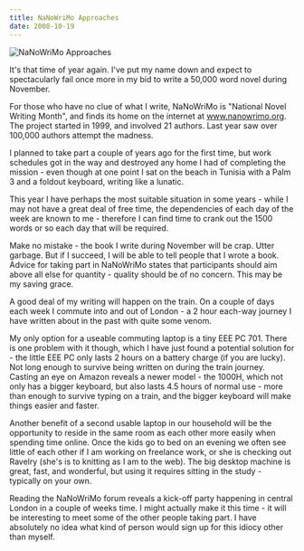 ```yaml
---
title: NaNoWriMo Approaches
date: 2008-10-19
---
```


![NaNoWriMo Approaches](https://source.unsplash.com/vP3pnOoCiYE/1600x900)

It's that time of year again. I've put my name down and expect to spectacularly fail once more in my bid to write a 50,000 word novel during November.

For those who have no clue of what I write, NaNoWriMo is "National Novel Writing Month", and finds its home on the internet at www.nanowrimo.org. The project started in 1999, and involved 21 authors. Last year saw over 100,000 authors attempt the madness.

I planned to take part a couple of years ago for the first time, but work schedules got in the way and destroyed any home I had of completing the mission - even though at one point I sat on the beach in Tunisia with a Palm 3 and a foldout keyboard, writing like a lunatic.

This year I have perhaps the most suitable situation in some years - while I may not have a great deal of free time, the dependencies of each day of the week are known to me - therefore I can find time to crank out the 1500 words or so each day that will be required.

Make no mistake - the book I write during November will be crap. Utter garbage. But if I succeed, I will be able to tell people that I wrote a book. Advice for taking part in NaNoWriMo states that participants should aim above all else for quantity - quality should be of no concern. This may be my saving grace.

A good deal of my writing will happen on the train. On a couple of days each week I commute into and out of London - a 2 hour each-way journey I have written about in the past with quite some venom.

My only option for a useable commuting laptop is a tiny EEE PC 701. There is one problem with it though, which I have just found a potential solution for - the little EEE PC only lasts 2 hours on a battery charge (if you are lucky). Not long enough to survive being written on during the train journey. Casting an eye on Amazon reveals a newer model - the 1000H, which not only has a bigger keyboard, but also lasts 4.5 hours of normal use - more than enough to survive typing on a train, and the bigger keyboard will make things easier and faster.

Another benefit of a second usable laptop in our household will be the opportunity to reside in the same room as each other more easily when spending time online. Once the kids go to bed on an evening we often see little of each other if I am working on freelance work, or she is checking out Ravelry (she's is to knitting as I am to the web). The big desktop machine is great, fast, and wonderful, but using it requires sitting in the study - typically on your own.

Reading the NaNoWriMo forum reveals a kick-off party happening in central London in a couple of weeks time. I might actually make it this time - it will be interesting to meet some of the other people taking part. I have absolutely no idea what kind of person would sign up for this idiocy other than myself.